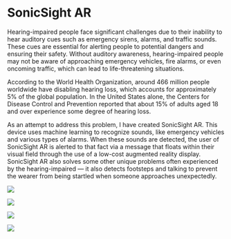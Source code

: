 # SonicSight AR

Hearing-impaired people face significant challenges due to their inability to hear auditory cues such as emergency sirens, alarms, and traffic sounds. These cues are essential for alerting people to potential dangers and ensuring their safety. Without auditory awareness, hearing-impaired people may not be aware of approaching emergency vehicles, fire alarms, or even oncoming traffic, which can lead to life-threatening situations.

According to the World Health Organization, around 466 million people worldwide have disabling hearing loss, which accounts for approximately 5% of the global population. In the United States alone, the Centers for Disease Control and Prevention reported that about 15% of adults aged 18 and over experience some degree of hearing loss.

As an attempt to address this problem, I have created SonicSight AR.  This device uses machine learning to recognize sounds, like emergency vehicles and various types of alarms.  When these sounds are detected, the user of SonicSight AR is alerted to that fact via a message that floats within their visual field through the use of a low-cost augmented reality display.  SonicSight AR also solves some other unique problems often experienced by the hearing-impaired — it also detects footsteps and talking to prevent the wearer from being startled when someone approaches unexpectedly.

![](https://raw.githubusercontent.com/nickbild/visual_alert/main/media/monocle_display_sm.jpg)

![](https://raw.githubusercontent.com/nickbild/visual_alert/main/media/all_hw_sm.jpg)

![](https://raw.githubusercontent.com/nickbild/visual_alert/main/media/case_w_strap_sm.jpg)

![](https://raw.githubusercontent.com/nickbild/visual_alert/main/media/wearing_sm.jpg)
